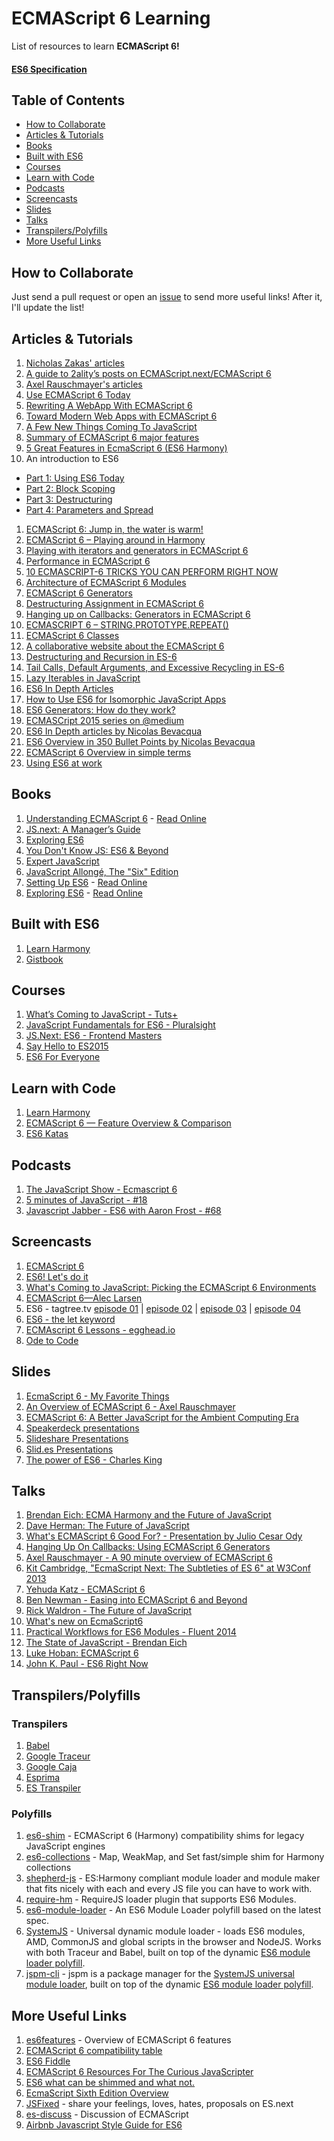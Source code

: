 # ECMAScript 6 Learning

List of resources to learn **ECMAScript 6!**

#### [ES6 Specification](http://www.ecma-international.org/ecma-262/6.0/)

## Table of Contents

* [How to Collaborate](#how-to-collaborate)
* [Articles & Tutorials](#articles--tutorials)
* [Books](#books)
* [Built with ES6](#built-with-es6)
* [Courses](#courses)
* [Learn with Code](#learn-with-code)
* [Podcasts](#podcasts)
* [Screencasts](#screencasts)
* [Slides](#slides)
* [Talks](#talks)
* [Transpilers/Polyfills](#transpilerspolyfills)
* [More Useful Links](#more-useful-links)

## How to Collaborate

Just send a pull request or open an [issue](https://github.com/ericdouglas/ES6-Learning/issues) to send more useful links! After it, I'll update the list!

## Articles & Tutorials

1. [Nicholas Zakas' articles](http://www.nczonline.net/blog/tag/ecmascript-6/)
1. [A guide to 2ality’s posts on ECMAScript.next/ECMAScript 6](http://www.2ality.com/2012/11/guide-esnext.html)
1. [Axel Rauschmayer's articles](http://www.2ality.com/search/label/esnext)
1. [Use ECMAScript 6 Today](http://code.tutsplus.com/articles/use-ecmascript-6-today--net-31582)
1. [Rewriting A WebApp With ECMAScript 6](https://medium.com/@tastejs/rewriting-a-webapp-with-ecmascript-6-39417b642cb2)
1. [Toward Modern Web Apps with ECMAScript 6](http://www.sencha.com/blog/toward-modern-web-apps-with-ecmascript-6)
1. [A Few New Things Coming To JavaScript](http://addyosmani.com/blog/a-few-new-things-coming-to-javascript/)
1. [Summary of ECMAScript 6 major features](http://ryandao.net/summary-ecmascript-6-major-features/)
1. [5 Great Features in EcmaScript 6 (ES6 Harmony)](http://wintellect.com/blogs/nstieglitz/5-great-features-in-es6-harmony)
1. An introduction to ES6
  * [Part 1: Using ES6 Today](http://globaldev.co.uk/2013/09/es6-part-1/)
  * [Part 2: Block Scoping](http://globaldev.co.uk/2013/09/es6-part-2/)
  * [Part 3: Destructuring](http://globaldev.co.uk/2013/10/es6-part-3/)
  * [Part 4: Parameters and Spread](http://globaldev.co.uk/2013/10/es6-part-4/)
1. [ECMAScript 6: Jump in, the water is warm!](http://flippinawesome.org/2014/04/14/ecmascript-6-jump-in-the-water-is-warm/)
1. [ECMAScript 6 – Playing around in Harmony](http://thejackalofjavascript.com/es6-playing-around-in-harmony/)
1. [Playing with iterators and generators in ECMAScript 6](http://macr.ae/article/iterators-and-generators.html)
1. [Performance in ECMAScript 6](http://www.pixeldonor.com/2014/mar/30/performance-ecmascript-6/)
1. [10 ECMASCRIPT-6 TRICKS YOU CAN PERFORM RIGHT NOW](http://html5hub.com/10-ecmascript-6-tricks-you-can-perform-right-now/#i.1h3oa30hkjd9b1)
1. [Architecture of ECMAScript 6 Modules](http://blog.ponyfoo.com/2013/12/23/architecture-of-ecmascript-6-modules)
1. [ECMAScript 6 Generators](http://fitzgeraldnick.com/weblog/50/)
1. [Destructuring Assignment in ECMAScript 6](http://fitzgeraldnick.com/weblog/50/)
1. [Hanging up on Callbacks: Generators in ECMAScript 6](http://blog.carbonfive.com/2013/12/01/hanging-up-on-callbacks-generators-in-ecmascript-6/)
1. [ECMASCRIPT 6 – STRING.PROTOTYPE.REPEAT()](http://cwestblog.com/2014/02/27/ecmascript-6-string-prototype-repeat/)
1. [ECMAScript 6 Classes](http://www.9bitstudios.com/2014/04/ecmascript-6-classes/)
1. [A collaborative website about the ECMAScript 6](http://es6rocks.com/)
1. [Destructuring and Recursion in ES-6](http://raganwald.com/2015/02/02/destructuring.html)
1. [Tail Calls, Default Arguments, and Excessive Recycling in ES-6](http://raganwald.com/2015/02/07/tail-calls-defult-arguments-recycling.html)
1. [Lazy Iterables in JavaScript](http://raganwald.com/2015/02/17/lazy-iteratables-in-javascript.html)
1. [ES6 In Depth Articles](https://hacks.mozilla.org/category/es6-in-depth/)
1. [How to Use ES6 for Isomorphic JavaScript Apps](https://medium.com/javascript-scene/how-to-use-es6-for-isomorphic-javascript-apps-2a9c3abe5ea2)
1. [ES6 Generators: How do they work?](http://x-team.com/2015/04/generators-work)
1. [ECMASCript 2015 series on @medium](https://medium.com/ecmascript-2015)
1. [ES6 In Depth articles by Nicolas Bevacqua](https://ponyfoo.com/articles/tagged/es6-in-depth)
1. [ES6 Overview in 350 Bullet Points by Nicolas Bevacqua](https://ponyfoo.com/articles/es6)
1. [ECMAScript 6 Overview in simple terms](https://github.com/imalitavakoli/learn-es6)
2. [Using ES6 at work](http://xarnze.com/article/ES6,%20ECMAScript2015)

## Books

1. [Understanding ECMAScript 6](https://leanpub.com/understandinges6) - [Read Online](https://leanpub.com/understandinges6/read)
1. [JS.next: A Manager’s Guide](http://chimera.labs.oreilly.com/books/1234000001623/index.html)
1. [Exploring ES6](http://exploringjs.com)
1. [You Don't Know JS: ES6 & Beyond](https://github.com/getify/You-Dont-Know-JS/blob/master/es6%20&%20beyond/README.md#you-dont-know-js-es6--beyond)
1. [Expert JavaScript](http://www.apress.com/9781430260974)
1. [JavaScript Allongé, The "Six" Edition](https://leanpub.com/javascriptallongesix)
1. [Setting Up ES6](https://leanpub.com/setting-up-es6) - [Read Online](https://leanpub.com/setting-up-es6/read)
1. [Exploring ES6](https://leanpub.com/exploring-es6) - [Read Online](http://exploringjs.com/es6/)

## Built with ES6

1. [Learn Harmony](https://github.com/BrianGenisio/learnharmony)
1. [Gistbook](https://github.com/jmeas/gistbook)

## Courses

1. [What’s Coming to JavaScript - Tuts+](https://tutsplus.com/course/whats-coming-to-javascript/)
1. [JavaScript Fundamentals for ES6 - Pluralsight](http://www.pluralsight.com/courses/javascript-fundamentals-es6)
1. [JS.Next: ES6 - Frontend Masters](https://frontendmasters.com/courses/jsnext-es6/)
2. [Say Hello to ES2015](https://tutor.mantrajs.com/say-hello-to-ES2015/introduction)
3. [ES6 For Everyone](https://es6.io)

## Learn with Code

1. [Learn Harmony](http://learnharmony.org)
1. [ECMAScript 6 — Feature Overview & Comparison](http://es6-features.org/)
1. [ES6 Katas](http://es6katas.org/)

## Podcasts

1. [The JavaScript Show - Ecmascript 6](http://castroller.com/podcasts/TheJavascriptShow/2880479)
1. [5 minutes of JavaScript - #18](http://five-js.envylabs.com/episodes/18-episode-18-march-13th-2014/stories/123-ecmascript-6-features)
1. [Javascript Jabber - ES6 with Aaron Frost - #68](https://devchat.tv/js-jabber/068-jsj-es6-with-aaron-frost)

## Screencasts

1. [ECMAScript 6](http://www.youtube.com/watch?v=Z7yS28I5ci4)
1. [ES6! Let's do it](http://www.youtube.com/playlist?list=PL35CJKPquv2aRsY5Gts82IvU9-nM1me0a)
1. [What's Coming to JavaScript: Picking the ECMAScript 6 Environments](http://www.youtube.com/watch?v=hrxzST9bvr8)
1. [ECMAScript 6—Alec Larsen](http://www.youtube.com/watch?v=ikgRLpWZiLs)
1. ES6 - tagtree.tv [episode 01](http://tagtree.tv/ecmascript-6-episode-1) | [episode 02](http://tagtree.tv/ecmascript-6-episode-2) | [episode 03](http://tagtree.tv/ecmascript-6-episode-3) | [episode 04](http://tagtree.tv/ecmascript-6-episode-4)
1. [ES6 - the let keyword](http://tagtree.tv/ecmascript-6-let)
1. [ECMAscript 6 Lessons - egghead.io](https://egghead.io/technologies/es6)
1. [Ode to Code](http://odetocode.com/videos)

## Slides

1. [EcmaScript 6 - My Favorite Things](https://dl.dropboxusercontent.com/u/3531958/es6-favorite-parts/index.html#/)
1. [An Overview of ECMAScript 6 - Axel Rauschmayer](http://cdn.oreillystatic.com/en/assets/1/event/93/An%20Overview%20of%20ECMAScript%206%20Presentation.pdf)
2. [ECMAScript 6: A Better JavaScript for the Ambient Computing Era](http://pt.slideshare.net/allenwb/wdc14-allebwb)
1. [Speakerdeck presentations](https://speakerdeck.com/search?q=ecmascript+6)
1. [Slideshare Presentations](http://www.slideshare.net/search/slideshow?searchfrom=header&q=ecmascript+6)
1. [Slid.es Presentations](http://slides.com/explore?search=ecmascript%206)
1. [The power of ES6 - Charles King](http://charlesbking.com/power_of_es6/)

## Talks

1. [Brendan Eich: ECMA Harmony and the Future of JavaScript](http://www.youtube.com/watch?v=eUtsgUrF-ec&feature=player_embedded)
1. [Dave Herman: The Future of JavaScript](http://www.youtube.com/watch?v=u4IdoBU1uKE&feature=player_embedded)
1. [What's ECMAScript 6 Good For? - Presentation by Julio Cesar Ody](http://www.youtube.com/watch?v=tBkA6x0sbuQ)
1. [Hanging Up On Callbacks: Using ECMAScript 6 Generators](http://www.youtube.com/watch?v=OYdP1tQ9Rnw)
1. [Axel Rauschmayer - A 90 minute overview of ECMAScript 6](http://www.2ality.com/2015/02/using-es6-today-minsk.html)
1. [Kit Cambridge, "EcmaScript Next: The Subtleties of ES 6" at W3Conf 2013](http://www.youtube.com/watch?v=Dt0f2XdvriQ)
1. [Yehuda Katz - ECMAScript 6](http://www.youtube.com/watch?v=AkjcxlAuyLI)
1. [Ben Newman - Easing into ECMAScript 6 and Beyond](http://www.youtube.com/watch?v=kXY9hIPKuLQ)
1. [Rick Waldron - The Future of JavaScript](http://www.youtube.com/watch?v=EdfLA_wKUF8)
1. [What's new on EcmaScript6](http://www.youtube.com/watch?v=aQ5jazAEUd0)
1. [Practical Workflows for ES6 Modules - Fluent 2014](http://www.youtube.com/watch?v=0VUjM-jJf2U)
1. [The State of JavaScript - Brendan Eich](http://www.infoq.com/presentations/State-JavaScript)
1. [Luke Hoban: ECMAScript 6](http://channel9.msdn.com/Events/Lang-NEXT/Lang-NEXT-2012/ECMAScript-6)
1. [John K. Paul - ES6 Right Now](https://www.youtube.com/watch?v=rwm5JLqCpdk&index=16&list=PL-0yjdC10QYpmXI3l-PGK1od4kTWOjm_A&spfreload=10)

## Transpilers/Polyfills

### Transpilers

1. [Babel](https://babeljs.io)
1. [Google Traceur](https://code.google.com/p/traceur-compiler/wiki/LanguageFeatures)
1. [Google Caja](https://code.google.com/p/google-caja/)
1. [Esprima](http://esprima.googlecode.com/git-history/harmony/index.html)
1. [ES Transpiler](https://github.com/kaisellgren/ES-Transpiler)

### Polyfills

1. [es6-shim](https://github.com/paulmillr/es6-shim) - ECMAScript 6 (Harmony) compatibility shims for legacy JavaScript engines
1. [es6-collections](https://github.com/WebReflection/es6-collections) - Map, WeakMap, and Set fast/simple shim for Harmony collections
1. [shepherd-js](https://github.com/xcambar/shepherd-js) - ES:Harmony compliant module loader and module maker that fits nicely with each and every JS file you can have to work with.
1. [require-hm](https://github.com/addyosmani/require-hm) - RequireJS loader plugin that supports ES6 Modules.
1. [es6-module-loader](https://github.com/ModuleLoader/es6-module-loader/) - An ES6 Module Loader polyfill based on the latest spec.
1. [SystemJS](https://github.com/systemjs/systemjs) - Universal dynamic module loader - loads ES6 modules, AMD, CommonJS and global scripts in the browser and NodeJS. Works with both Traceur and Babel, built on top of the dynamic [ES6 module loader polyfill](https://github.com/ModuleLoader/es6-module-loader/).
1. [jspm-cli](http://jspm.io/) - jspm is a package manager for the [SystemJS universal module loader](https://github.com/systemjs/systemjs), built on top of the dynamic [ES6 module loader polyfill](https://github.com/ModuleLoader/es6-module-loader/).

## More Useful Links

1. [es6features](https://github.com/lukehoban/es6features) - Overview of ECMAScript 6 features
1. [ECMAScript 6 compatibility table](http://kangax.github.io/compat-table/es6/)
1. [ES6 Fiddle](http://www.es6fiddle.net/)
1. [ECMAScript 6 Resources For The Curious JavaScripter](http://addyosmani.com/blog/ecmascript-6-resources-for-the-curious-javascripter/)
1. [ES6 what can be shimmed and what not.](https://gist.github.com/Raynos/1665192)
1. [EcmaScript Sixth Edition Overview](http://espadrine.github.io/New-In-A-Spec/es6/)
1. [JSFixed](https://github.com/JSFixed/JSFixed/issues) - share your feelings, loves, hates, proposals on ES.next
1. [es-discuss](https://mail.mozilla.org/listinfo/es-discuss) - Discussion of ECMAScript
1. [Airbnb Javascript Style Guide for ES6](https://github.com/airbnb/javascript)
